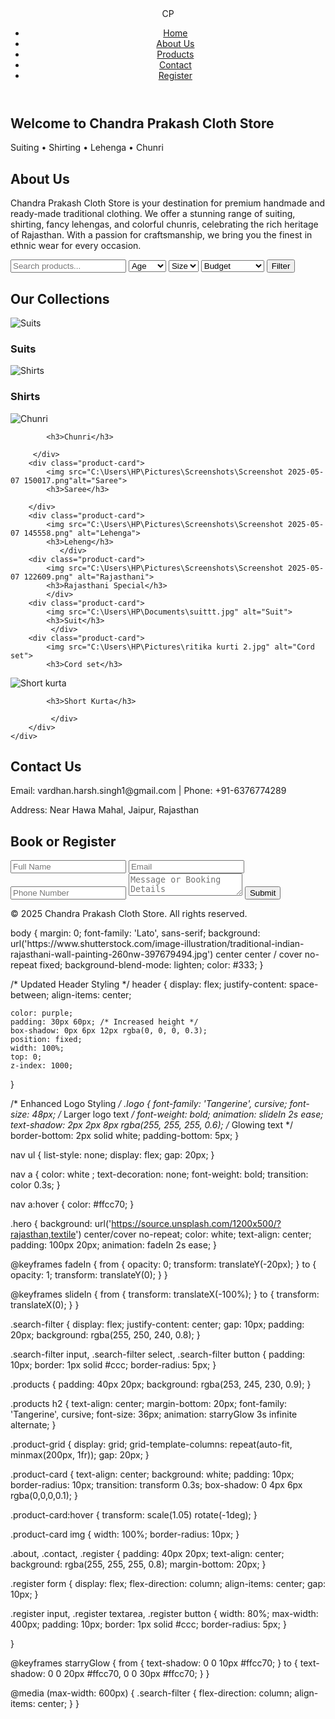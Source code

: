 <!DOCTYPE html>
<html lang="en">
<head>
    <meta charset="UTF-8">
    <title>Chandra Prakash Cloth Store</title>
    <link rel="stylesheet" href="cp.css">
    <link href="https://fonts.googleapis.com/css2?family=Tangerine&family=Lato&display=swap" rel="stylesheet">
</head>
<body>

<header>
    <div class="logo">CP</div>
    <nav>
        <ul>
            <li><a href="#home">Home</a></li>
            <li><a href="#about">About Us</a></li>
            <li><a href="#products">Products</a></li>
            <li><a href="#contact">Contact</a></li>
            <li><a href="#register">Register</a></li>
        </ul>
    </nav>
</header>

<section id="home" class="hero">
    <h1>Welcome to Chandra Prakash Cloth Store</h1>
    <p>Suiting • Shirting • Lehenga • Chunri</p>
</section>

<section id="about" class="about">
    <h2>About Us</h2>
    <p>Chandra Prakash Cloth Store is your destination for premium handmade and ready-made traditional clothing. We offer a stunning range of suiting, shirting, fancy lehengas, and colorful chunris, celebrating the rich heritage of Rajasthan. With a passion for craftsmanship, we bring you the finest in ethnic wear for every occasion.</p>
</section>

<section class="search-filter">
    <input type="text" placeholder="Search products..." id="search">
    <select id="age">
        <option value="">Age</option>
        <option>Kids</option>
        <option>Teens</option>
        <option>Adults</option>
    </select>
    <select id="size">
        <option value="">Size</option>
        <option>S</option>
        <option>M</option>
        <option>L</option>
        <option>XL</option>
    </select>
    <select id="price">
        <option value="">Budget</option>
        <option>Under ₹500</option>
        <option>₹500-₹1000</option>
        <option>Above ₹1000</option>
    </select>
    <button>Filter</button>
</section>

<section id="products" class="products">
    <h2>Our Collections</h2>
    <div class="product-grid">
        <div class="product-card">
            <img src="C:\Users\HP\Pictures\Screenshots\Screenshot 2025-05-07 122731.png" alt="Suits">
            <h3>Suits</h3>
        </div>
        <div class="product-card">
            <img src="C:\Users\HP\Pictures\Screenshots\Screenshot 2025-05-07 140403.png" alt="Shirts">
            <h3>Shirts</h3>
            </div>
        <div class="product-card">
            <img src="C:\Users\HP\Pictures\Screenshots\Screenshot 2025-05-07 144324.png" alt="Chunri">
            
            <h3>Chunri</h3>

         </div>
        <div class="product-card">
            <img src="C:\Users\HP\Pictures\Screenshots\Screenshot 2025-05-07 150017.png"alt="Saree">
            <h3>Saree</h3>

        </div>
        <div class="product-card">
            <img src="C:\Users\HP\Pictures\Screenshots\Screenshot 2025-05-07 145558.png" alt="Lehenga">
            <h3>Leheng</h3>
               </div>
        <div class="product-card">
            <img src="C:\Users\HP\Pictures\Screenshots\Screenshot 2025-05-07 122609.png" alt="Rajasthani">
            <h3>Rajasthani Special</h3>
            </div>
        <div class="product-card">
            <img src="C:\Users\HP\Documents\suittt.jpg" alt="Suit">
            <h3>Suit</h3>
             </div>
        <div class="product-card">
            <img src="C:\Users\HP\Pictures\ritika kurti 2.jpg" alt="Cord set">
            <h3>Cord set</h3>
 </div>
        <div class="product-card">
            <img src="C:\Users\HP\Pictures\short kurta 2.jpg" alt="Short kurta">
            
            <h3>Short Kurta</h3>

             </div>
        </div>
    </div>
</section>

<section id="contact" class="contact">
    <h2>Contact Us</h2>
    <p>Email: vardhan.harsh.singh1@gmail.com | Phone: +91-6376774289</p>
    <p>Address: Near Hawa Mahal, Jaipur, Rajasthan</p>
</section>

<section id="register" class="register">
    <h2>Book or Register</h2>
    <form>
        <input type="text" placeholder="Full Name" required>
        <input type="email" placeholder="Email" required>
        <input type="tel" placeholder="Phone Number" required>
        <textarea placeholder="Message or Booking Details" required></textarea>
        <button type="submit">Submit</button>
    </form>
</section>

<footer>
    <p>&copy; 2025 Chandra Prakash Cloth Store. All rights reserved.</p>
</footer>

<script>
    document.querySelectorAll('nav a').forEach(anchor => {
        anchor.addEventListener('click', function(e) {
            e.preventDefault();
            document.querySelector(this.getAttribute('href')).scrollIntoView({
                behavior: 'smooth'
            });
        });
    });
</script>

</body>
</html>
body {
    margin: 0;
    font-family: 'Lato', sans-serif;
    background: url('https://www.shutterstock.com/image-illustration/traditional-indian-rajasthani-wall-painting-260nw-397679494.jpg') center center / cover no-repeat fixed;
    background-blend-mode: lighten;
    color: #333;
}

/* Updated Header Styling */
header {
    display: flex;
    justify-content: space-between;
    align-items: center;
   
    color: purple;
    padding: 30px 60px; /* Increased height */
    box-shadow: 0px 6px 12px rgba(0, 0, 0, 0.3);
    position: fixed;
    width: 100%;
    top: 0;
    z-index: 1000;
}

/* Enhanced Logo Styling */
.logo {
    font-family: 'Tangerine', cursive;
    font-size: 48px; /* Larger logo text */
    font-weight: bold;
    animation: slideIn 2s ease;
    text-shadow: 2px 2px 8px rgba(255, 255, 255, 0.6); /* Glowing text */
    border-bottom: 2px solid white;
    padding-bottom: 5px;
}

nav ul {
    list-style: none;
    display: flex;
    gap: 20px;
}

nav a {
    color: white ;
    text-decoration: none;
    font-weight: bold;
    transition: color 0.3s;
}

nav a:hover {
    color: #ffcc70;
}

.hero {
    background: url('https://source.unsplash.com/1200x500/?rajasthan,textile') center/cover no-repeat;
    color: white;
    text-align: center;
    padding: 100px 20px;
    animation: fadeIn 2s ease;
}

@keyframes fadeIn {
    from { opacity: 0; transform: translateY(-20px); }
    to { opacity: 1; transform: translateY(0); }
}

@keyframes slideIn {
    from { transform: translateX(-100%); }
    to { transform: translateX(0); }
}

.search-filter {
    display: flex;
    justify-content: center;
    gap: 10px;
    padding: 20px;
    background: rgba(255, 250, 240, 0.8);
}

.search-filter input,
.search-filter select,
.search-filter button {
    padding: 10px;
    border: 1px solid #ccc;
    border-radius: 5px;
}

.products {
    padding: 40px 20px;
    background: rgba(253, 245, 230, 0.9);
}

.products h2 {
    text-align: center;
    margin-bottom: 20px;
    font-family: 'Tangerine', cursive;
    font-size: 36px;
    animation: starryGlow 3s infinite alternate;
}

.product-grid {
    display: grid;
    grid-template-columns: repeat(auto-fit, minmax(200px, 1fr));
    gap: 20px;
}

.product-card {
    text-align: center;
    background: white;
    padding: 10px;
    border-radius: 10px;
    transition: transform 0.3s;
    box-shadow: 0 4px 6px rgba(0,0,0,0.1);
}

.product-card:hover {
    transform: scale(1.05) rotate(-1deg);
}

.product-card img {
    width: 100%;
    border-radius: 10px;
}

.about, .contact, .register {
    padding: 40px 20px;
    text-align: center;
    background: rgba(255, 255, 255, 0.8);
    margin-bottom: 20px;
}

.register form {
    display: flex;
    flex-direction: column;
    align-items: center;
    gap: 10px;
}

.register input,
.register textarea,
.register button {
    width: 80%;
    max-width: 400px;
    padding: 10px;
    border: 1px solid #ccc;
    border-radius: 5px;
}

}

@keyframes starryGlow {
    from { text-shadow: 0 0 10px #ffcc70; }
    to { text-shadow: 0 0 20px #ffcc70, 0 0 30px #ffcc70; }
}

@media (max-width: 600px) {
    .search-filter {
        flex-direction: column;
        align-items: center;
    }
}
